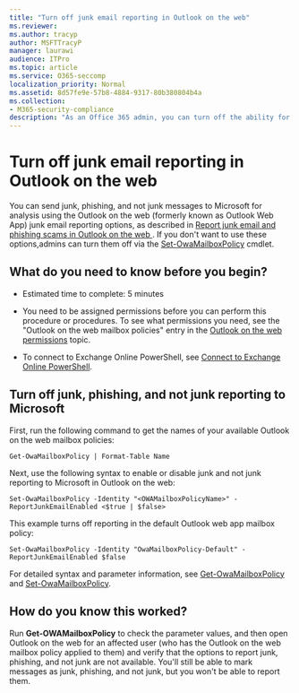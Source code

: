 ```yaml
---
title: "Turn off junk email reporting in Outlook on the web"
ms.reviewer: 
ms.author: tracyp
author: MSFTTracyP
manager: laurawi
audience: ITPro
ms.topic: article
ms.service: O365-seccomp
localization_priority: Normal
ms.assetid: 8d57fe9e-57b8-4884-9317-80b380804b4a
ms.collection:
- M365-security-compliance
description: "As an Office 365 admin, you can turn off the ability for people to report email as junk."
---
```


# Turn off junk email reporting in Outlook on the web

You can send junk, phishing, and not junk messages to Microsoft for analysis using the Outlook on the web (formerly known as Outlook Web App) junk email reporting options, as described in [Report junk email and phishing scams in Outlook on the web ](report-junk-email-and-phishing-scams-in-outlook-on-the-web-eop.md). If you don't want to use these options,admins can turn them off via the [Set-OwaMailboxPolicy](http://technet.microsoft.com/library/530166f7-ab42-4609-ba73-9b5a39b567be.aspx) cmdlet. 
  
## What do you need to know before you begin?
<a name="sectionSection0"> </a>

- Estimated time to complete: 5 minutes
    
- You need to be assigned permissions before you can perform this procedure or procedures. To see what permissions you need, see the "Outlook on the web mailbox policies" entry in the [Outlook on the web permissions](http://technet.microsoft.com/library/57eca42a-5a7f-4c65-89f0-7a84f2dbea19.aspx#OutlookWebApp) topic. 

- To connect to Exchange Online PowerShell, see [Connect to Exchange Online PowerShell](https://docs.microsoft.com/powershell/exchange/exchange-online/connect-to-exchange-online-powershell/connect-to-exchange-online-powershell).

## Turn off junk, phishing, and not junk reporting to Microsoft
<a name="sectionSection1"> </a>

First, run the following command to get the names of your available Outlook on the web mailbox policies:
  
```
Get-OwaMailboxPolicy | Format-Table Name
```

Next, use the following syntax to enable or disable junk and not junk reporting to Microsoft in Outlook on the web:
  
```
Set-OwaMailboxPolicy -Identity "<OWAMailboxPolicyName>" -ReportJunkEmailEnabled <$true | $false>
```

This example turns off reporting in the default Outlook web app mailbox policy:
  
```
Set-OwaMailboxPolicy -Identity "OwaMailboxPolicy-Default" -ReportJunkEmailEnabled $false
```

For detailed syntax and parameter information, see [Get-OwaMailboxPolicy](http://technet.microsoft.com/library/bdd580d3-8812-4b4a-93e8-c6401b0d2f0f.aspx) and [Set-OwaMailboxPolicy](http://technet.microsoft.com/library/530166f7-ab42-4609-ba73-9b5a39b567be.aspx).

## How do you know this worked?
<a name="sectionSection2"> </a>

Run **Get-OWAMailboxPolicy** to check the parameter values, and then open Outlook on the web for an affected user (who has the Outlook on the web mailbox policy applied to them) and verify that the options to report junk, phishing, and not junk are not available. You'll still be able to mark messages as junk, phishing, and not junk, but you won't be able to report them. 
